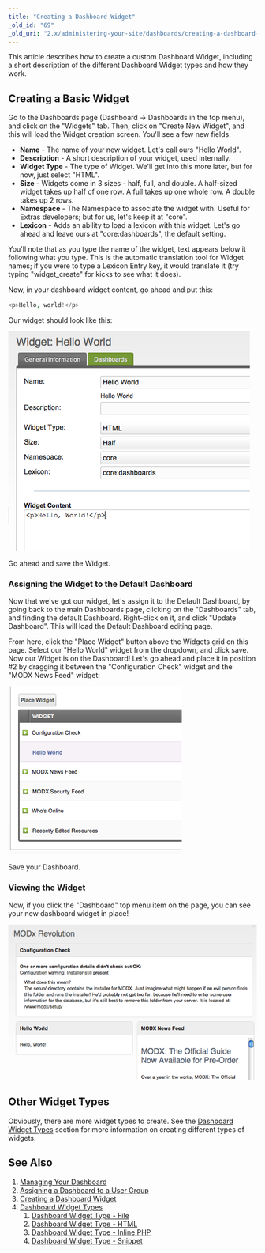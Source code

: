 ```yaml
---
title: "Creating a Dashboard Widget"
_old_id: "69"
_old_uri: "2.x/administering-your-site/dashboards/creating-a-dashboard-widget"
---
```


This article describes how to create a custom Dashboard Widget, including a short description of the different Dashboard Widget types and how they work.

## Creating a Basic Widget

Go to the Dashboards page (Dashboard -> Dashboards in the top menu), and click on the "Widgets" tab. Then, click on "Create New Widget", and this will load the Widget creation screen. You'll see a few new fields:

- **Name** - The name of your new widget. Let's call ours "Hello World".
- **Description** - A short description of your widget, used internally.
- **Widget Type** - The type of Widget. We'll get into this more later, but for now, just select "HTML".
- **Size** - Widgets come in 3 sizes - half, full, and double. A half-sized widget takes up half of one row. A full takes up one whole row. A double takes up 2 rows.
- **Namespace** - The Namespace to associate the widget with. Useful for Extras developers; but for us, let's keep it at "core".
- **Lexicon** - Adds an ability to load a lexicon with this widget. Let's go ahead and leave ours at "core:dashboards", the default setting.

You'll note that as you type the name of the widget, text appears below it following what you type. This is the automatic translation tool for Widget names; if you were to type a Lexicon Entry key, it would translate it (try typing "widget\_create" for kicks to see what it does).

Now, in your dashboard widget content, go ahead and put this:

``` php
<p>Hello, world!</p>
```

Our widget should look like this:

![](dashboard-create1.png)

Go ahead and save the Widget.

### Assigning the Widget to the Default Dashboard

Now that we've got our widget, let's assign it to the Default Dashboard, by going back to the main Dashboards page, clicking on the "Dashboards" tab, and finding the default Dashboard. Right-click on it, and click "Update Dashboard". This will load the Default Dashboard editing page.

From here, click the "Place Widget" button above the Widgets grid on this page. Select our "Hello World" widget from the dropdown, and click save. Now our Widget is on the Dashboard! Let's go ahead and place it in position #2 by dragging it between the "Configuration Check" widget and the "MODX News Feed" widget:

![](dashboard-create2.png)

Save your Dashboard.

### Viewing the Widget

Now, if you click the "Dashboard" top menu item on the page, you can see your new dashboard widget in place!

![](dashboard-create3.png)

## Other Widget Types

Obviously, there are more widget types to create. See the [Dashboard Widget Types](building-sites/client-proofing/dashboards/widget-types "Dashboard Widget Types") section for more information on creating different types of widgets.

## See Also

1. [Managing Your Dashboard](building-sites/client-proofing/dashboards/managing)
2. [Assigning a Dashboard to a User Group](building-sites/client-proofing/dashboards/usergroups)
3. [Creating a Dashboard Widget](building-sites/client-proofing/dashboards/creating-a-widget)
4. [Dashboard Widget Types](building-sites/client-proofing/dashboards/widget-types)
    1. [Dashboard Widget Type - File](building-sites/client-proofing/dashboards/widget-types/file)
    2. [Dashboard Widget Type - HTML](building-sites/client-proofing/dashboards/widget-types/html)
    3. [Dashboard Widget Type - Inline PHP](building-sites/client-proofing/dashboards/widget-types/inline-php)
    4. [Dashboard Widget Type - Snippet](building-sites/client-proofing/dashboards/widget-types/snippet)
